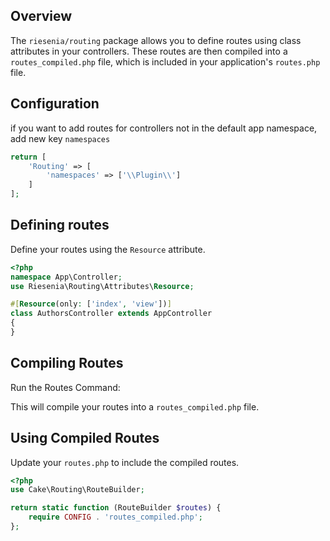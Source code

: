 ## Overview
The `riesenia/routing` package allows you to define routes using class attributes  in your controllers. These routes are then compiled into a `routes_compiled.php` file, which is included in your application's `routes.php` file.

## Configuration

if you want to add routes for controllers not in the default app namespace, add new key `namespaces`
```php
return [
    'Routing' => [
        'namespaces' => ['\\Plugin\\']
    ]
];
```

## Defining routes
Define your routes using the `Resource` attribute.
```php
<?php
namespace App\Controller;
use Riesenia\Routing\Attributes\Resource;

#[Resource(only: ['index', 'view'])]
class AuthorsController extends AppController
{
}
```

## Compiling Routes
Run the Routes Command:

This will compile your routes into a `routes_compiled.php` file.


## Using Compiled Routes
Update your `routes.php` to include the compiled routes.
```php
<?php
use Cake\Routing\RouteBuilder;

return static function (RouteBuilder $routes) {
    require CONFIG . 'routes_compiled.php';
};
